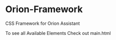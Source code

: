 # Orion-Framework
CSS Framework for Orion Assistant

To see all Available Elements Check out main.html
